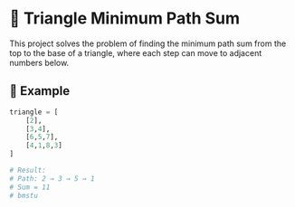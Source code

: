 # 🔺 Triangle Minimum Path Sum

This project solves the problem of finding the minimum path sum from the top to the base of a triangle, where each step can move to adjacent numbers below.

## 🧩 Example

```python
triangle = [
    [2],
    [3,4],
    [6,5,7],
    [4,1,8,3]
]

# Result:
# Path: 2 → 3 → 5 → 1
# Sum = 11
# bmstu

